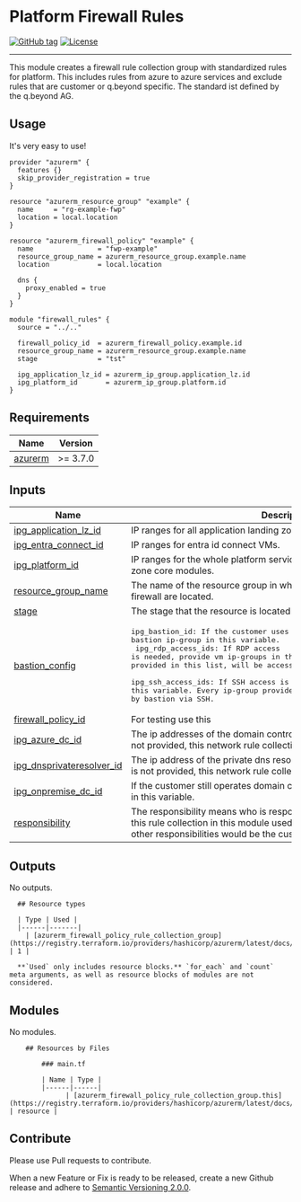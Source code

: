 # Platform Firewall Rules

[![GitHub tag](https://img.shields.io/github/tag/qbeyond/terraform-azurerm-platform-firewall-rules.svg)](https://registry.terraform.io/modules/qbeyond/terraform-azurerm-platform-firewall-rules/provider/latest)
[![License](https://img.shields.io/github/license/qbeyond/terraform-azurerm-platform-firewall-rules.svg)](https://github.com/qbeyond/terraform-azurerm-platform-firewall-rules/blob/main/LICENSE)

---

This module creates a firewall rule collection group with standardized rules for platform. This includes rules from azure to azure services and exclude rules that are customer or q.beyond specific. The standard ist defined by the q.beyond AG.

<!-- BEGIN_TF_DOCS -->
## Usage

It's very easy to use!
```hcl
provider "azurerm" {
  features {}
  skip_provider_registration = true
}

resource "azurerm_resource_group" "example" {
  name     = "rg-example-fwp"
  location = local.location
}

resource "azurerm_firewall_policy" "example" {
  name                = "fwp-example"
  resource_group_name = azurerm_resource_group.example.name
  location            = local.location

  dns {
    proxy_enabled = true
  }
}

module "firewall_rules" {
  source = "../.."

  firewall_policy_id  = azurerm_firewall_policy.example.id
  resource_group_name = azurerm_resource_group.example.name
  stage               = "tst"

  ipg_application_lz_id = azurerm_ip_group.application_lz.id
  ipg_platform_id       = azurerm_ip_group.platform.id
}
```

## Requirements

| Name | Version |
|------|---------|
| <a name="requirement_azurerm"></a> [azurerm](#requirement\_azurerm) | >= 3.7.0 |

## Inputs

| Name | Description | Type | Default | Required |
|------|-------------|------|---------|:--------:|
| <a name="input_ipg_application_lz_id"></a> [ipg\_application\_lz\_id](#input\_ipg\_application\_lz\_id) | IP ranges for all application landing zones. | `string` | n/a | yes |
| <a name="input_ipg_entra_connect_id"></a> [ipg\_entra\_connect\_id](#input\_ipg\_entra\_connect\_id) | IP ranges for entra id connect VMs. | `string` | n/a | yes |
| <a name="input_ipg_platform_id"></a> [ipg\_platform\_id](#input\_ipg\_platform\_id) | IP ranges for the whole platform service, defined by the azure landing zone core modules. | `string` | n/a | yes |
| <a name="input_resource_group_name"></a> [resource\_group\_name](#input\_resource\_group\_name) | The name of the resource group in which the firewall policy and the azure firewall are located. | `string` | n/a | yes |
| <a name="input_stage"></a> [stage](#input\_stage) | The stage that the resource is located in, e.g. prod, dev. | `string` | n/a | yes |
| <a name="input_bastion_config"></a> [bastion\_config](#input\_bastion\_config) | <pre>ipg_bastion_id: If the customer uses bastion, provide the bastion ip-group in this variable.<br>  ipg_rdp_access_ids: If RDP access is needed, provide vm ip-groups in this variable. Every ip-group provided in this list, will be accessible by bastion via RDP.<br>  ipg_ssh_access_ids: If SSH access is needed, provide vm ip-groups in this variable. Every ip-group provided in this list, will be accessible by bastion via SSH.</pre> | <pre>object({<br>    ipg_bastion_id = string<br>    ipg_rdp_access_ids = optional(list(string), [])<br>    ipg_ssh_access_ids = optional(list(string), [])<br>  })</pre> | `null` | no |
| <a name="input_firewall_policy_id"></a> [firewall\_policy\_id](#input\_firewall\_policy\_id) | For testing use this | `string` | `null` | no |
| <a name="input_ipg_azure_dc_id"></a> [ipg\_azure\_dc\_id](#input\_ipg\_azure\_dc\_id) | The ip addresses of the domain controller located in azure. If the value is not provided, this network rule collection will not be created. | `string` | `null` | no |
| <a name="input_ipg_dnsprivateresolver_id"></a> [ipg\_dnsprivateresolver\_id](#input\_ipg\_dnsprivateresolver\_id) | The ip address of the private dns resolver inbound endpoint. If the value is not provided, this network rule collection will not be created | `string` | `null` | no |
| <a name="input_ipg_onpremise_dc_id"></a> [ipg\_onpremise\_dc\_id](#input\_ipg\_onpremise\_dc\_id) | If the customer still operates domain controller on premise, provide these in this variable. | `string` | `null` | no |
| <a name="input_responsibility"></a> [responsibility](#input\_responsibility) | The responsibility means who is responsible for the rule collection, e.g. is this rule collection in this module used as general rule set for the firewall, other responsibilities would be the customer etc. | `string` | `"Platform"` | no |
## Outputs

No outputs.

      ## Resource types

      | Type | Used |
      |------|-------|
        | [azurerm_firewall_policy_rule_collection_group](https://registry.terraform.io/providers/hashicorp/azurerm/latest/docs/resources/firewall_policy_rule_collection_group) | 1 |

      **`Used` only includes resource blocks.** `for_each` and `count` meta arguments, as well as resource blocks of modules are not considered.
    
## Modules

No modules.

        ## Resources by Files

            ### main.tf

            | Name | Type |
            |------|------|
                  | [azurerm_firewall_policy_rule_collection_group.this](https://registry.terraform.io/providers/hashicorp/azurerm/latest/docs/resources/firewall_policy_rule_collection_group) | resource |
    
<!-- END_TF_DOCS -->

## Contribute

Please use Pull requests to contribute.

When a new Feature or Fix is ready to be released, create a new Github release and adhere to [Semantic Versioning 2.0.0](https://semver.org/lang/de/spec/v2.0.0.html).
